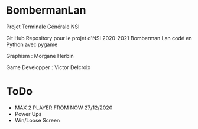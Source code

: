 # BombermanLan

Projet Terminale Générale NSI

Git Hub Repository pour le projet d'NSI 2020-2021 Bomberman Lan codé en Python avec pygame

Graphism : Morgane Herbin

Game Developper : Victor Delcroix

# ToDo

- MAX 2 PLAYER FROM NOW 27/12/2020
- Power Ups
- Win/Loose Screen
